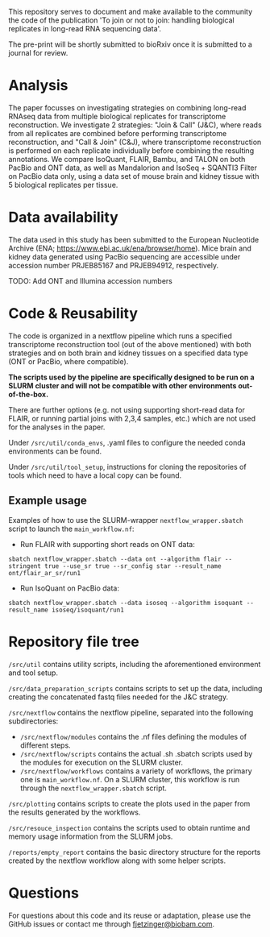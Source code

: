 This repository serves to document and make available to the community the code of the publication 'To join or not to join: handling biological replicates in long-read RNA sequencing data'.

The pre-print will be shortly submitted to bioRxiv once it is submitted to a journal for review.

# Analysis
The paper focusses on investigating strategies on combining long-read RNAseq data from multiple biological replicates for transcriptome reconstruction. We investigate 2 strategies: "Join & Call" (J&C), where reads from all replicates are combined before performing transcriptome reconstruction, and "Call & Join" (C&J), where transcriptome reconstruction is performed on each replicate individually before combining the resulting annotations. We compare IsoQuant, FLAIR, Bambu, and TALON on both PacBio and ONT data, as well as Mandalorion and IsoSeq + SQANTI3 Filter on PacBio data only, using a data set of mouse brain and kidney tissue with 5 biological replicates per tissue.

# Data availability
The data used in this study has been submitted to the European Nucleotide Archive (ENA; https://www.ebi.ac.uk/ena/browser/home). Mice brain and kidney data generated using PacBio sequencing are accessible under accession number PRJEB85167 and PRJEB94912, respectively. 

TODO: Add ONT and Illumina accession numbers

# Code & Reusability
The code is organized in a nextflow pipeline which runs a specified transcriptome reconstruction tool (out of the above mentioned) with both strategies and on both brain and kidney tissues on a specified data type (ONT or PacBio, where compatible). 

**The scripts used by the pipeline are specifically designed to be run on a SLURM cluster and will not be compatible with other environments out-of-the-box.**


There are further options (e.g. not using supporting short-read data for FLAIR, or running partial joins with 2,3,4 samples, etc.) which are not used for the analyses in the paper.

Under `/src/util/conda_envs`, .yaml files to configure the needed conda environments can be found.

Under `/src/util/tool_setup`, instructions for cloning the repositories of tools which need to have a local copy can be found.

## Example usage

Examples of how to use the SLURM-wrapper `nextflow_wrapper.sbatch` script to launch the `main_workflow.nf`:

* Run FLAIR with supporting short reads on ONT data:

`sbatch nextflow_wrapper.sbatch --data ont --algorithm flair --stringent true --use_sr true --sr_config star --result_name ont/flair_ar_sr/run1`

* Run IsoQuant on PacBio data:

`sbatch nextflow_wrapper.sbatch --data isoseq --algorithm isoquant --result_name isoseq/isoquant/run1`


# Repository file tree

`/src/util` contains utility scripts, including the aforementioned environment and tool setup.

`/src/data_preparation_scripts` contains scripts to set up the data, including creating the concatenated fastq files needed for the J&C strategy.

`/src/nextflow` contains the nextflow pipeline, separated into the following subdirectories:
* `/src/nextflow/modules` contains the .nf files defining the modules of different steps.
* `/src/nextflow/scripts` contains the actual .sh .sbatch scripts used by the modules for execution on the SLURM cluster. 
* `/src/nextflow/workflows` contains a variety of workflows, the primary one is `main_workflow.nf`. On a SLURM cluster, this workflow is run through the `nextflow_wrapper.sbatch` script.

`/src/plotting` contains scripts to create the plots used in the paper from the results generated by the workflows.

`/src/resouce_inspection` contains the scripts used to obtain runtime and memory usage information from the SLURM jobs.

`/reports/empty_report` contains the basic directory structure for the reports created by the nextflow workflow along with some helper scripts.

# Questions
For questions about this code and its reuse or adaptation, please use the GitHub issues or contact me through fjetzinger@biobam.com.
